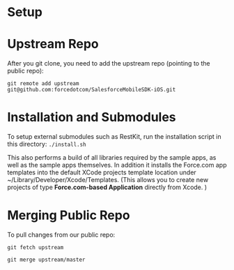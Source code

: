 # Setup

Upstream Repo
==
After you git clone, you need to add the upstream repo (pointing to the public repo):

`git remote add upstream git@github.com:forcedotcom/SalesforceMobileSDK-iOS.git`

Installation and Submodules
==

To setup external submodules such as RestKit, run the installation script in this directory:
`./install.sh`

This also performs a build of all libraries required by the sample apps, as well as the
sample apps themselves.  In addition it installs the Force.com app templates into the default
XCode projects template location under ~/Library/Developer/Xcode/Templates. (This allows you to create new projects of type __Force.com-based Application__ directly from Xcode.
)

Merging Public Repo
==
To pull changes from our public repo:

`git fetch upstream`

`git merge upstream/master`




